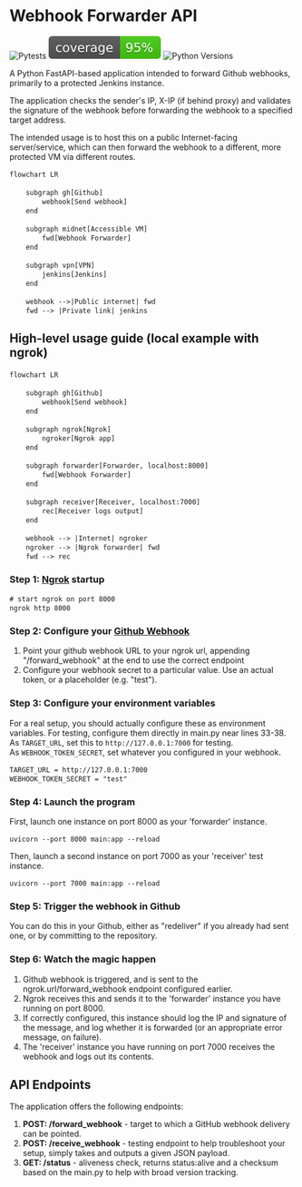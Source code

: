 # Webhook Forwarder API
![Pytests](https://github.com/Antvirf/webhook-forwarder/actions/workflows/python-tests.yml/badge.svg)
![Pytest coverage](./tests/coverage.svg)
![Python Versions](https://img.shields.io/badge/python-3.8%20|%203.9%20|%203.10%20-blue)


A Python FastAPI-based application intended to forward Github webhooks, primarily to a protected Jenkins instance.

The application checks the sender's IP, X-IP (if behind proxy) and validates the signature of the webhook before forwarding the webhook to a specified target address.

The intended usage is to host this on a public Internet-facing server/service, which can then forward the webhook to a different, more protected VM via different routes.


```mermaid
flowchart LR

    subgraph gh[Github]
        webhook[Send webhook]
    end

    subgraph midnet[Accessible VM]
        fwd[Webhook Forwarder]
    end

    subgraph vpn[VPN]
        jenkins[Jenkins]
    end

    webhook -->|Public internet| fwd
    fwd --> |Private link| jenkins
```

## High-level usage guide (local example with ngrok)

```mermaid
flowchart LR

    subgraph gh[Github]
        webhook[Send webhook]
    end
    
    subgraph ngrok[Ngrok]
        ngroker[Ngrok app]
    end

    subgraph forwarder[Forwarder, localhost:8000]
        fwd[Webhook Forwarder]
    end

    subgraph receiver[Receiver, localhost:7000]
        rec[Receiver logs output]
    end

    webhook --> |Internet| ngroker
    ngroker --> |Ngrok forwarder| fwd
    fwd --> rec

```
### Step 1: [Ngrok](https://ngrok.com/) startup

```
# start ngrok on port 8000
ngrok http 8000
```

### Step 2: Configure your [Github Webhook](https://docs.github.com/en/developers/webhooks-and-events/webhooks/creating-webhooks)
1. Point your github webhook URL to your ngrok url, appending "/forward_webhook" at the end to use the correct endpoint
1. Configure your webhook secret to a particular value. Use an actual token, or a placeholder (e.g. "test").

### Step 3: Configure your environment variables
For a real setup, you should actually configure these as environment variables. For testing, configure them directly in main.py near lines 33-38.<br>
As ```TARGET_URL```, set this to ```http://127.0.0.1:7000``` for testing.<br>
As ```WEBHOOK_TOKEN_SECRET```, set whatever you configured in your webhook.
```
TARGET_URL = http://127.0.0.1:7000
WEBHOOK_TOKEN_SECRET = "test"
```

### Step 4: Launch the program
First, launch one instance on port 8000 as your 'forwarder' instance.

```
uvicorn --port 8000 main:app --reload
```

Then, launch a second instance on port 7000 as your 'receiver' test instance.

```
uvicorn --port 7000 main:app --reload
```

### Step 5: Trigger the webhook in Github
You can do this in your Github, either as "redeliver" if you already had sent one, or by committing to the repository.

### Step 6: Watch the magic happen
1. Github webhook is triggered, and is sent to the ngrok.url/forward_webhook endpoint configured earlier.
1. Ngrok receives this and sends it to the 'forwarder' instance you have running on port 8000.
1. If correctly configured, this instance should log the IP and signature of the message, and log whether it is forwarded (or an appropriate error message, on failure).
1. The 'receiver' instance you have running on port 7000 receives the webhook and logs out its contents.


## API Endpoints
The application offers the following endpoints:
1. **POST: /forward_webhook** - target to which a GitHub webhook delivery can be pointed.
1. **POST: /receive_webhook** - testing endpoint to help troubleshoot your setup, simply takes and outputs a given JSON payload.
1. **GET: /status** - aliveness check, returns status:alive and a checksum based on the main.py to help with broad version tracking.
